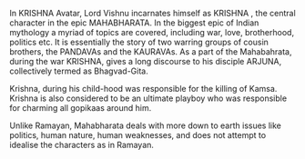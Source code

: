 In KRISHNA Avatar, Lord Vishnu incarnates himself as KRISHNA , the central character in the epic MAHABHARATA. In the biggest epic of Indian mythology a myriad of topics are covered, including war, love, brotherhood, politics etc. It is essentially the story of two warring groups of cousin brothers, the PANDAVAs and the KAURAVAs. As a part of the Mahabahrata, during the war KRISHNA, gives a long discourse to his disciple ARJUNA, collectively termed as Bhagvad-Gita.

Krishna, during his child-hood was responsible for the killing of Kamsa. Krishna is also considered to be an ultimate playboy who was responsible for charming all gopikaas around him.

Unlike Ramayan, Mahabharata deals with more down to earth issues like politics, human nature, human weaknesses, and does not attempt to idealise the characters as in Ramayan.